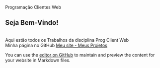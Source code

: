 Programação Clientes Web
## Seja Bem-Vindo!
\
Aqui estão todos os Trabalhos da disciplina Prog Client Web
\
Minha página no GitHub [Meu site - Meus Projetos](https://gitisa07.github.io/Meu%20site%20Isabella/Meu%20site1/index.html)

You can use the [editor on GitHub](https://github.com/gitisa07/Prog_Client_Web/edit/gh-pages/index.md) to maintain and preview the content for your website in Markdown files.

